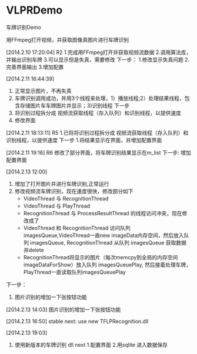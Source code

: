 VLPRDemo
========
车牌识别Demo

用FFmpeg打开视频，并获取图像真图片进行车牌识别


[2014.2.10 17:20:04]
R2
1.完成用FFmpeg打开并获取视频流数据
2.调用算法库，并输出识别车牌
3.可以显示但是失真，需要修改
下一步：
1.修改显示失真问题
2.完善界面输出
3.增加配置

[2014.2.11 16:44:39]
1. 正常显示图片，不再失真
2. 车牌识别调用成功，并用3个线程来处理，1）播放线程;2）处理结果线程，包含存储图片车车牌图片并显示；3)识别线程
下一步
1. 将识别过程拆分成 视频流获取线程（存入队列）和识别线程，以提供速度
2. 修改界面

[2014.2.11 18:13:11]
R5
1.已将将识别过程拆分成 视频流获取线程（存入队列）和识别线程，以提供速度
下一步
1.将结果显示在界面，并增加配置界面

[2014.2.11 19:16]
R6
修改了部分界面，将车牌识别结果显示在m_list
下一步:
增加配置界面

[2014.2.13 12:00]
1. 增加了打开图片并进行车牌识别,正常运行
2. 修改视频流车牌识别，现在速度很快，修改部分如下
	* VideoThread 与 RecognitionThread
	* VideoThread 与 PlayThread
	* RecognitionThread 与 ProcessResultThread
	的线程访问冲突，现在修改成了
	* VideoThread 和 RecognitionThread 访问队列 imagesQueue,VideoThread一直new imageData内存空间，然后放入队列 imagesQueue,
	  RecognitionThread 从队列 imagesQueue 获取数据并delete
	* RecognitionThread将显示的图片（每次memcpy到全局的内存空间imageDataForShow）放入队列 imagesQueuePlay,
	  然后接着处理车牌，PlayThread一直读取队列imagesQueuePlay

下一步：
1. 图片识别的增加一下张按钮功能	

[2014.2.13 14:03]
图片识别的增加一下张按钮功能	

[2014.2.13 16:50]
stable
next:
use new TFLPRecognition.dll


[2014.2.13 19:03]
1. 使用新版本的车牌识别 dll 
next
1.配置界面
2.用sqlite 进入数据保存




